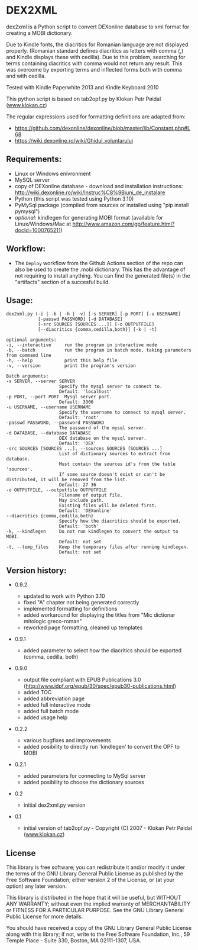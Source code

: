 DEX2XML
=======

dex2xml is a Python script to convert DEXonline database to xml format for creating a MOBI dictionary.

Due to Kindle fonts, the diacritics for Romanian language are not displayed properly. (Romanian standard defines diacritics as letters with comma (,) and Kindle displays these with cedilla). Due to this problem, searching for terms containing diacritics with comma would not return any result. This was overcome by exporting terms and inflected forms both with comma and with cedilla.

Tested with Kindle Paperwhite 2013 and Kindle Keyboard 2010

This python script is based on tab2opf.py by Klokan Petr Pøidal (www.klokan.cz)

The regular expressions used for formatting definitions are adapted from:
- https://github.com/dexonline/dexonline/blob/master/lib/Constant.php#L68
- https://wiki.dexonline.ro/wiki/Ghidul_voluntarului

Requirements:
-------------
* Linux or Windows enivronment
* MySQL server
* copy of DEXonline database - download and installation instructions: http://wiki.dexonline.ro/wiki/Instruc%C8%9Biuni_de_instalare
* Python (this script was tested using Python 3.10)
* PyMySql package (compiled from sources or installed using "pip install pymysql")
* _optional_: kindlegen for generating MOBI format (available for Linux/Windows/Mac at http://www.amazon.com/gp/feature.html?docId=1000765211)

Workflow:
---------
* The `Deploy` workflow from the Github Actions section of the repo can also be used to create the .mobi dictionary. This has the advantage of not requiring to install anything. You can find the generated file(s) in the "artifacts" section of a succesful build.

Usage:
------

    dex2xml.py (-i | -b | -h | -v) [-s SERVER] [-p PORT] [-u USERNAME]
                [-passwd PASSWORD] [-d DATABASE]
                [-src SOURCES [SOURCES ...]] [-o OUTPUTFILE]
                [--diacritics {comma,cedilla,both}] [-k | -t]

    optional arguments:
    -i, --interactive     run the program in interactive mode
    -b, --batch           run the program in batch mode, taking parameters from command line
    -h, --help            print this help file
    -v, --version         print the program's version

    Batch arguments:
    -s SERVER, --server SERVER
                        Specify the mysql server to connect to.
                        Default: 'localhost'
    -p PORT, --port PORT  Mysql server port.
                        Default: 3306
    -u USERNAME, --username USERNAME
                        Specify the username to connect to mysql server.
                        Default: 'root'
    -passwd PASSWORD, --password PASSWORD
                        The password of the mysql server.
    -d DATABASE, --database DATABASE
                        DEX database on the mysql server.
                        Default: 'DEX'
    -src SOURCES [SOURCES ...], --sources SOURCES [SOURCES ...]
                        List of dictionary sources to extract from database.
                        Must contain the sources id's from the table 'sources'.
                        If some source doesn't exist or can't be distributed, it will be removed from the list.
                        Default: 27 36
    -o OUTPUTFILE, --outputfile OUTPUTFILE
                        Filename of output file.
                        May include path.
                        Existing files will be deleted first.
                        Default: 'DEXonline'
    --diacritics {comma,cedilla,both}
                        Specify how the diacritics should be exported.
                        Default: 'both'
    -k, --kindlegen     Do not run kindlegen to convert the output to MOBI.
                        Default: not set
    -t, --temp_files    Keep the temporary files after running kindlegen.
                        Default: not set

Version history:
----------------
- 0.9.2
  - updated to work with Python 3.10
  - fixed "A" chapter not being generated correctly
  - implemented formatting for definitions
  - added workaround for displaying the titles from "Mic dictionar mitologic greco-roman"
  - reworked page formatting, cleaned up templates

- 0.9.1
  - added parameter to select how the diacritics should be exported (comma, cedilla, both)

- 0.9.0
  - output file compliant with EPUB Publications 3.0 (http://www.idpf.org/epub/30/spec/epub30-publications.html)
  - added TOC
  - added abbreviation page
  - added full interactive mode
  - added full batch mode
  - added usage help

- 0.2.2
  - various bugfixes and improvements
  - added posibility to directly run 'kindlegen' to convert the OPF to MOBI

- 0.2.1
  - added parameters for connecting to MySql server
  - added posibility to choose the dictionary sources

- 0.2
  - initial dex2xml.py version

- 0.1
  - initial version of tab2opf.py - Copyright (C) 2007 - Klokan Petr Pøidal (www.klokan.cz)

License
-------
This library is free software; you can redistribute it and/or
modify it under the terms of the GNU Library General Public
License as published by the Free Software Foundation; either
version 2 of the License, or (at your option) any later version.

This library is distributed in the hope that it will be useful,
but WITHOUT ANY WARRANTY; without even the implied warranty of
MERCHANTABILITY or FITNESS FOR A PARTICULAR PURPOSE.  See the GNU
Library General Public License for more details.

You should have received a copy of the GNU Library General Public
License along with this library; if not, write to the
Free Software Foundation, Inc., 59 Temple Place - Suite 330,
Boston, MA 02111-1307, USA.
